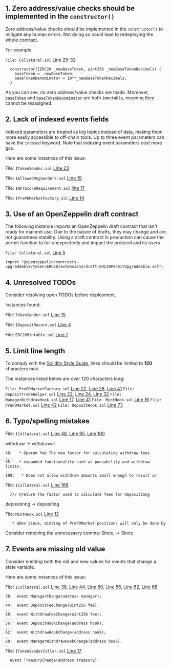 ## 1. Zero address/value checks should be implemented in the `constructor()`

Zero address/value checks should be implemented in the `constructor()` to mitigate any human errors. Not doing so could lead to redeploying the whole contract.

For example:

`File: Collateral.sol` [Line 29-32](https://github.com/prepo-io/prepo-monorepo/blob/feat/2022-12-prepo/apps/smart-contracts/core/contracts/Collateral.sol#L29-L32)

```solidity
  constructor(IERC20 _newBaseToken, uint256 _newBaseTokenDecimals) {
    baseToken = _newBaseToken;
    baseTokenDenominator = 10**_newBaseTokenDecimals;
  }
```

As you can see, no zero address/value checks are made. Moreover, [`baseToken`](https://github.com/prepo-io/prepo-monorepo/blob/feat/2022-12-prepo/apps/smart-contracts/core/contracts/Collateral.sol#L10) and [`baseTokenDenominator`](https://github.com/prepo-io/prepo-monorepo/blob/feat/2022-12-prepo/apps/smart-contracts/core/contracts/Collateral.sol#L11) are both `immutable`, meaning they cannot be reassigned.

## 2. Lack of indexed events fields

Indexed parameters are treated as log topics instead of data, making them more easily accessible to off-chain tools. Up to three event parameters can have the `indexed` keyword. Note that indexing event parameters cost more gas.

Here are some instances of this issue:

File: `ITokenSender.sol` [Line 23](https://github.com/prepo-io/prepo-monorepo/blob/279e99a99ea27deaec91157cc79a5d5fdabf3d6e/packages/prepo-shared-contracts/contracts/interfaces/ITokenSender.sol#L23)

File: `IAllowedMsgSenders.sol` [Line 19](https://github.com/prepo-io/prepo-monorepo/blob/feat/2022-12-prepo/packages/prepo-shared-contracts/contracts/interfaces/IAllowedMsgSenders.sol#L19)

File: `INFTScoreRequirement.sol` [line 17](https://github.com/prepo-io/prepo-monorepo/blob/feat/2022-12-prepo/packages/prepo-shared-contracts/contracts/interfaces/INFTScoreRequirement.sol#L17)

File: `IPrePOMarketFactory.sol` [Line 14](https://github.com/prepo-io/prepo-monorepo/blob/49a7ed94272db013245d9364e69be713a8aef0a2/apps/smart-contracts/core/contracts/interfaces/IPrePOMarketFactory.sol#L14)

## 3. Use of an OpenZeppelin draft contract

The following instance imports an OpenZeppelin draft contract that isn't ready for mainnet use. Due to the nature of drafts, they may change and are not guaranteed stability. Using a draft contract in production can cause the permit function to fail unexpectedly and impact the protocol and its users.

`File: Collateral.sol` [Line 5](https://github.com/prepo-io/prepo-monorepo/blob/feat/2022-12-prepo/apps/smart-contracts/core/contracts/Collateral.sol#L5)

```solidity
import "@openzeppelin/contracts-upgradeable/token/ERC20/extensions/draft-ERC20PermitUpgradeable.sol";
```

## 4. Unresolved TODOs

Consider resolving open TODOs before deployment.

Instances found:

File: `TokenSender.sol` [Line 15](https://github.com/prepo-io/prepo-monorepo/blob/feat/2022-12-prepo/apps/smart-contracts/core/contracts/TokenSender.sol#L15)

File: `IDepositRecord.sol` [Line 4](https://github.com/prepo-io/prepo-monorepo/blob/49a7ed94272db013245d9364e69be713a8aef0a2/apps/smart-contracts/core/contracts/interfaces/IDepositRecord.sol#L4)

File: `ERC20Mintable.sol` [Line 7](https://github.com/prepo-io/prepo-monorepo/blob/49a7ed94272db013245d9364e69be713a8aef0a2/packages/prepo-shared-contracts/contracts/ERC20Mintable.sol#L7)

## 5. Limit line length

To comply with the [Solidity Style Guide](https://docs.soliditylang.org/en/develop/style-guide.html#maximum-line-length), lines should be limited to **120** characters max.

The instances listed below are over 120 characters long:

`File: PrePOMarketFactory.sol` [Line 22](https://github.com/prepo-io/prepo-monorepo/blob/feat/2022-12-prepo/apps/smart-contracts/core/contracts/PrePOMarketFactory.sol#L22), [Line 28](https://github.com/prepo-io/prepo-monorepo/blob/feat/2022-12-prepo/apps/smart-contracts/core/contracts/PrePOMarketFactory.sol#L28), [Line 41](https://github.com/prepo-io/prepo-monorepo/blob/feat/2022-12-prepo/apps/smart-contracts/core/contracts/PrePOMarketFactory.sol#L41)
`File: DepositTradeHelper.sol` [Line 22](https://github.com/prepo-io/prepo-monorepo/blob/feat/2022-12-prepo/apps/smart-contracts/core/contracts/DepositTradeHelper.sol#L22), [Line 24](https://github.com/prepo-io/prepo-monorepo/blob/feat/2022-12-prepo/apps/smart-contracts/core/contracts/DepositTradeHelper.sol#L24), [Line 32](https://github.com/prepo-io/prepo-monorepo/blob/feat/2022-12-prepo/apps/smart-contracts/core/contracts/DepositTradeHelper.sol#L32)
`File: ManagerWithdrawHook.sol` [Line 17](https://github.com/prepo-io/prepo-monorepo/blob/feat/2022-12-prepo/apps/smart-contracts/core/contracts/ManagerWithdrawHook.sol#L17), [Line 41](https://github.com/prepo-io/prepo-monorepo/blob/feat/2022-12-prepo/apps/smart-contracts/core/contracts/ManagerWithdrawHook.sol#L41)
`File: MintHook.sol` [Line 16](https://github.com/prepo-io/prepo-monorepo/blob/feat/2022-12-prepo/apps/smart-contracts/core/contracts/MintHook.sol#L16)
`File: PrePOMarket.sol` [Line 42](https://github.com/prepo-io/prepo-monorepo/blob/feat/2022-12-prepo/apps/smart-contracts/core/contracts/PrePOMarket.sol#L42)
`File: DepositHook.sol` [Line 73](https://github.com/prepo-io/prepo-monorepo/blob/feat/2022-12-prepo/apps/smart-contracts/core/contracts/DepositHook.sol#L73)

## 6. Typo/spelling mistakes

File: `ICollateral.sol` [Line 48](https://github.com/prepo-io/prepo-monorepo/blob/49a7ed94272db013245d9364e69be713a8aef0a2/apps/smart-contracts/core/contracts/interfaces/ICollateral.sol#L48), [Line 95](https://github.com/prepo-io/prepo-monorepo/blob/49a7ed94272db013245d9364e69be713a8aef0a2/apps/smart-contracts/core/contracts/interfaces/ICollateral.sol#L95), [Line 100](https://github.com/prepo-io/prepo-monorepo/blob/49a7ed94272db013245d9364e69be713a8aef0a2/apps/smart-contracts/core/contracts/interfaces/ICollateral.sol#L100)

withdraw -> withdrawal

```
48:   * @param fee The new factor for calculating withdraw fees
...
95:   * expanded functionality such as pausability and withdraw limits.
...
100:   * Does not allow withdraw amounts small enough to result in
```

File: `ICollateral.sol` [Line 166](https://github.com/prepo-io/prepo-monorepo/blob/49a7ed94272db013245d9364e69be713a8aef0a2/apps/smart-contracts/core/contracts/interfaces/ICollateral.sol#L166)

```
  /// @return The factor used to calculate fees for depositinng
```

depositinng -> depositing

File: `MintHook.sol` [Line 12](https://github.com/prepo-io/prepo-monorepo/blob/49a7ed94272db013245d9364e69be713a8aef0a2/apps/smart-contracts/core/contracts/MintHook.sol#L12)

```
   * @dev Since, minting of PrePOMarket positions will only be done by
```

Consider removing the unnecessary comma: Since, -> Since

## 7. Events are missing old value

Consider emitting both the old and new values for events that change a state variable.

Here are some instances of this issue:

File: `ICollateral.sol` [Line 38](https://github.com/prepo-io/prepo-monorepo/blob/49a7ed94272db013245d9364e69be713a8aef0a2/apps/smart-contracts/core/contracts/interfaces/ICollateral.sol#L38), [Line 44](https://github.com/prepo-io/prepo-monorepo/blob/49a7ed94272db013245d9364e69be713a8aef0a2/apps/smart-contracts/core/contracts/interfaces/ICollateral.sol#L44), [Line 50](https://github.com/prepo-io/prepo-monorepo/blob/49a7ed94272db013245d9364e69be713a8aef0a2/apps/smart-contracts/core/contracts/interfaces/ICollateral.sol#L50), [Line 56](https://github.com/prepo-io/prepo-monorepo/blob/49a7ed94272db013245d9364e69be713a8aef0a2/apps/smart-contracts/core/contracts/interfaces/ICollateral.sol#L56), [Line 62](https://github.com/prepo-io/prepo-monorepo/blob/49a7ed94272db013245d9364e69be713a8aef0a2/apps/smart-contracts/core/contracts/interfaces/ICollateral.sol#L62), [Line 68](https://github.com/prepo-io/prepo-monorepo/blob/49a7ed94272db013245d9364e69be713a8aef0a2/apps/smart-contracts/core/contracts/interfaces/ICollateral.sol#L68)

```
38:  event ManagerChange(address manager);
...
44:  event DepositFeeChange(uint256 fee);
..
50:  event WithdrawFeeChange(uint256 fee);
...
56:  event DepositHookChange(address hook);
...
62:  event WithdrawHookChange(address hook);
...
68:  event ManagerWithdrawHookChange(address hook);
```

File: `ITokenSenderCaller.sol` [Line 17](https://github.com/prepo-io/prepo-monorepo/blob/e30c26cef750778c1db594322fc4bbe235205d8f/packages/prepo-shared-contracts/contracts/interfaces/ITokenSenderCaller.sol#L17)

```
  event TreasuryChange(address treasury);
```
